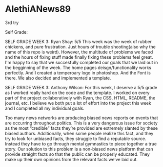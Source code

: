# AlethiANews89
3rd try     

Self Grade:

SELF GRADE WEEK 3: Ryan Shay: 5/5 This week was the week of rubber chickens, and pure frustration. Just hours of trouble shooting(also why the name of this repo is weird). However, the multitude of problems we faced and the hours of fixing stuff made finally fixing these problems feel great. I'm happy to say that we succesfully completed our goals that we laid out in the begginning of the week. The home pages deisgn/functionality works perfectly. And I created a temperoary logo in photoshop. And the Font is there. We also decided and implemented a template.

SELF GRADE WEEK 3: Anthony Wilson: For this week, I deserve a 5/5 grade as I worked really hard on the code and the template. I worked on every part of the project collaboratively with Ryan, the CSS, HTML, README, the journal, etc. I believe we both put a lot of effort into the project this week and I completed all my individual goals.


Too many news networks are producing biased news reports on events that are occurring throughout politics. This is a very dangerous issue for society as the most “credible” facts they’re provided are extremely slanted by these biased authors. Additionally, when some people realize this fact, and they try to look for unbiased facts, they struggle to find a reputable source. Instead they have to go through mental gymnastics to piece together a true story. Our solution to this problem is a non-biased news platform that can provide straight facts so that the public can be properly educated. They make up their own opinions from the relevant facts we’ve laid out.
